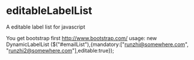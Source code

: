 editableLabelList
=================

A editable label list for javascript

You get bootstrap first http://www.bootstrap.com/
usage:
new DynamicLabelList ($("#emailList"),{mandatory:["runzhi@somewhere.com", "runzhi2@somewhere.com"],editable:true});
